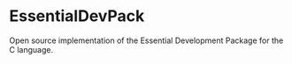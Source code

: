 # EssentialDevPack
Open source implementation of the Essential Development Package for the C language.
